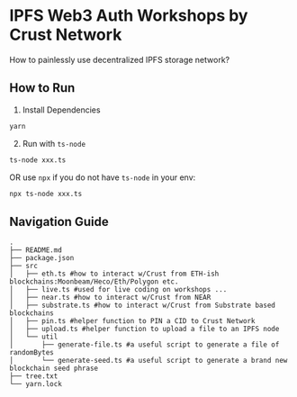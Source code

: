 # IPFS Web3 Auth Workshops by Crust Network 

How to painlessly use decentralized IPFS storage network?

## How to Run

1. Install Dependencies
```bash
yarn
```

2. Run with `ts-node`

```bash
ts-node xxx.ts
```

OR use `npx` if you do not have `ts-node` in your env:

```bash
npx ts-node xxx.ts
```

## Navigation Guide

```
.
├── README.md
├── package.json
├── src
│   ├── eth.ts #how to interact w/Crust from ETH-ish blockchains:Moonbeam/Heco/Eth/Polygon etc.
│   ├── live.ts #used for live coding on workshops ...
│   ├── near.ts #how to interact w/Crust from NEAR
│   ├── substrate.ts #how to interact w/Crust from Substrate based blockchains 
│   ├── pin.ts #helper function to PIN a CID to Crust Network
│   ├── upload.ts #helper function to upload a file to an IPFS node
│   └── util
│       ├── generate-file.ts #a useful script to generate a file of randomBytes
│       └── generate-seed.ts #a useful script to generate a brand new blockchain seed phrase
├── tree.txt
└── yarn.lock
```
